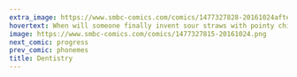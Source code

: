 ```yaml
---
extra_image: https://www.smbc-comics.com/comics/1477327828-20161024after.png
hovertext: When will someone finally invent sour straws with pointy chips and Cap'n Crunch embedded in them?
image: https://www.smbc-comics.com/comics/1477327815-20161024.png
next_comic: progress
prev_comic: phonemes
title: Dentistry
---
```


